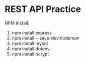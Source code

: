 # REST API Practice

NPM Install:
1. npm install express
2. npm install --save-dev nodemon
3. npm install mysql
4. npm install dotenv
5. npm install bcrypt